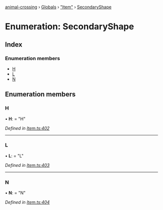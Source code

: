 [animal-crossing](../README.md) › [Globals](../globals.md) › ["Item"](../modules/_item_.md) › [SecondaryShape](_item_.secondaryshape.md)

# Enumeration: SecondaryShape

## Index

### Enumeration members

* [H](_item_.secondaryshape.md#h)
* [L](_item_.secondaryshape.md#l)
* [N](_item_.secondaryshape.md#n)

## Enumeration members

###  H

• **H**: = "H"

*Defined in [Item.ts:402](https://github.com/Norviah/animal-crossing/blob/0da76a6/module/types/Item.ts#L402)*

___

###  L

• **L**: = "L"

*Defined in [Item.ts:403](https://github.com/Norviah/animal-crossing/blob/0da76a6/module/types/Item.ts#L403)*

___

###  N

• **N**: = "N"

*Defined in [Item.ts:404](https://github.com/Norviah/animal-crossing/blob/0da76a6/module/types/Item.ts#L404)*
